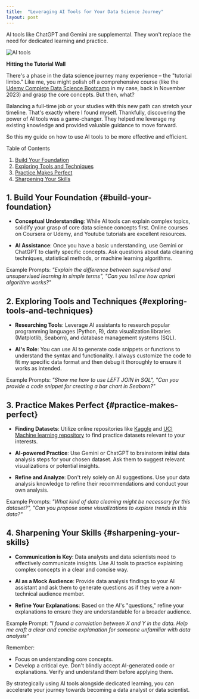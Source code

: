 ```yaml
---
title:  "Leveraging AI Tools for Your Data Science Journey"
layout: post
---
```

AI tools like ChatGPT and Gemini are supplemental. They won't replace the need for dedicated learning and practice.

![AI tools](https://cdn.pixabay.com/photo/2023/02/04/17/28/chat-7767693_1280.jpg)

**Hitting the Tutorial Wall**

There's a phase in the data science journey many experience – the "tutorial limbo."  Like me, you might polish off a comprehensive course (like the [Udemy Complete Data Science Bootcamp](https://www.udemy.com/course/complete-data-science-bootcamp/) in my case, back in November 2023) and grasp the core concepts. But then, what?  

Balancing a full-time job or your studies with this new path can stretch your timeline.  That's exactly where I found myself. Thankfully, discovering the power of AI tools was a game-changer. They helped me leverage my existing knowledge and provided valuable guidance to move forward.

So this my guide on how to use AI tools to be more effective and efficient.

Table of Contents

1. [Build Your Foundation](#build-your-foundation)
2. [Exploring Tools and Techniques](#exploring-tools-and-techniques)
3. [Practice Makes Perfect](#practice-makes-perfect)
4. [Sharpening Your Skills](#sharpening-your-skills)

## 1. Build Your Foundation {#build-your-foundation}

* **Conceptual Understanding**: While AI tools can explain complex topics, solidify your grasp of core data science concepts first. Online courses on Coursera or Udemy, and Youtube tutorials are excellent resources. 

* **AI Assistance**: Once you have a basic understanding, use Gemini or ChatGPT to clarify specific concepts. Ask questions about data cleaning techniques, statistical methods, or machine learning algorithms.

Example Prompts: *"Explain the difference between supervised and unsupervised learning in simple terms", "Can you tell me how apriori algorithm works?"*

## 2. Exploring Tools and Techniques {#exploring-tools-and-techniques}

* **Researching Tools**: Leverage AI assistants to research popular programming languages (Python, R), data visualization libraries (Matplotlib, Seaborn), and database management systems (SQL).

* **AI's Role**: You can use AI to generate code snippets or functions to understand the syntax and functionality. I always customize the code to fit my specific data format and then debug it thoroughly to ensure it works as intended.

Example Prompts: *"Show me how to use LEFT JOIN in SQL", "Can you provide a code snippet for creating a bar chart in Seaborn?"*

## 3. Practice Makes Perfect {#practice-makes-perfect}

* **Finding Datasets**: Utilize online repositories like [Kaggle](https://www.kaggle.com/datasets) and [UCI Machine learning repository](https://archive.ics.uci.edu/) to find practice datasets relevant to your interests.

* **AI-powered Practice**: Use Gemini or ChatGPT to brainstorm initial data analysis steps for your chosen dataset. Ask them to suggest relevant visualizations or potential insights.

* **Refine and Analyze**: Don't rely solely on AI suggestions. Use your data analysis knowledge to refine their recommendations and conduct your own analysis.

Example Prompts: *"What kind of data cleaning might be necessary for this dataset?", "Can you propose some visualizations to explore trends in this data?"*

## 4. Sharpening Your Skills {#sharpening-your-skills}

* **Communication is Key**: Data analysts and data scientists need to effectively communicate insights. Use AI tools to practice explaining complex concepts in a clear and concise way.

* **AI as a Mock Audience**: Provide data analysis findings to your AI assistant and ask them to generate questions as if they were a non-technical audience member.

* **Refine Your Explanations**: Based on the AI's "questions," refine your explanations to ensure they are understandable for a broader audience.

Example Prompt: *"I found a correlation between X and Y in the data. Help me craft a clear and concise explanation for someone unfamiliar with data analysis"*

Remember:

* Focus on understanding core concepts.
* Develop a critical eye. Don't blindly accept AI-generated code or explanations. Verify and understand them before applying them.

By strategically using AI tools alongside dedicated learning, you can accelerate your journey towards becoming a data analyst or data scientist.

